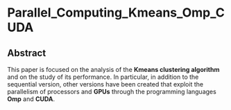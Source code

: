 # Parallel_Computing_Kmeans_Omp_CUDA

## Abstract 
This paper is focused on the analysis of the **Kmeans clustering algorithm** and on the study of its performance.
In particular, in addition to the sequential version, other versions have been created that exploit the parallelism of processors and **GPUs** through the programming languages **Omp** and **CUDA**.
